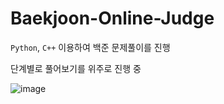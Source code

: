 # Baekjoon-Online-Judge

`Python`, `C++` 이용하여 백준 문제풀이를 진행

단계별로 풀어보기를 위주로 진행 중

![image](https://user-images.githubusercontent.com/73769046/157395788-e026082d-fb51-4119-a36b-69195ed45459.png)
